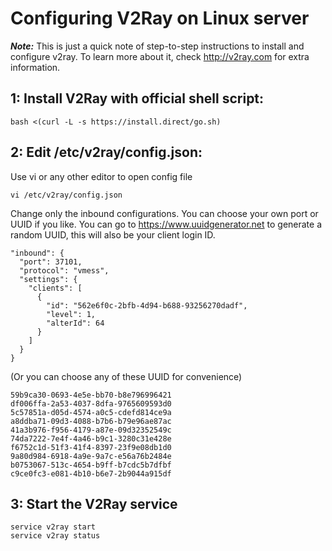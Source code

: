 Configuring V2Ray on Linux server
===

***Note:*** This is just a quick note of step-to-step instructions to install and configure v2ray. To learn more about it, check http://v2ray.com for extra information.

1: Install V2Ray with official shell script:
---
```shell
bash <(curl -L -s https://install.direct/go.sh)
```

2: Edit /etc/v2ray/config.json:
---
Use vi or any other editor to open config file
```
vi /etc/v2ray/config.json
```
Change only the inbound configurations. You can choose your own port or UUID if you like. You can go to https://www.uuidgenerator.net to generate a random UUID, this will also be your client login ID.


```
"inbound": {
  "port": 37101,
  "protocol": "vmess",
  "settings": {
    "clients": [
      {
        "id": "562e6f0c-2bfb-4d94-b688-93256270dadf",
        "level": 1,
        "alterId": 64
      }
    ]
  }
}
```
(Or you can choose any of these UUID for convenience)
```
59b9ca30-0693-4e5e-bb70-b8e796996421
df006ffa-2a53-4037-8dfa-9765609593d0
5c57851a-d05d-4574-a0c5-cdefd814ce9a
a8ddba71-09d3-4088-b7b6-b79e96ae87ac
41a3b976-f956-4179-a87e-09d32352549c
74da7222-7e4f-4a46-b9c1-3280c31e428e
f6752c1d-51f3-41f4-8397-23f9e08db1d0
9a80d984-6918-4a9e-9a7c-e56a76b2484e
b0753067-513c-4654-b9ff-b7cdc5b7dfbf
c9ce0fc3-e081-4b10-b6e7-2b9044a915df
```

3: Start the V2Ray service
---
```shell
service v2ray start
service v2ray status
```

<!--stackedit_data:
eyJoaXN0b3J5IjpbNTExMTExMTk2XX0=
-->